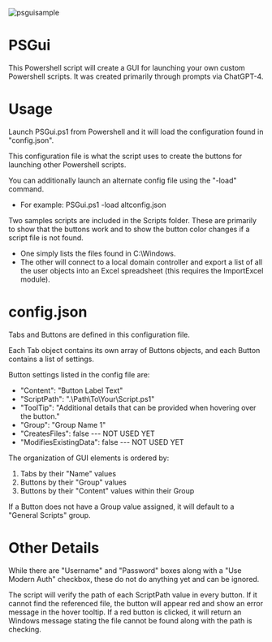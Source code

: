 ![psguisample](https://user-images.githubusercontent.com/132730427/236600874-23b1b6dc-8009-4f64-b31a-f618f6441c21.png)

# PSGui

This Powershell script will create a GUI for launching your own custom Powershell scripts.  It was created primarily through prompts via ChatGPT-4.

# Usage
Launch PSGui.ps1 from Powershell and it will load the configuration found in "config.json".

This configuration file is what the script uses to create the buttons for launching other Powershell scripts.

You can additionally launch an alternate config file using the "-load" command.
* For example: PSGui.ps1 -load altconfig.json

Two samples scripts are included in the Scripts folder.  These are primarily to show that the buttons work and to show the button color changes if a script file is not found.
* One simply lists the files found in C:\Windows\.
* The other will connect to a local domain controller and export a list of all the user objects into an Excel spreadsheet (this requires the ImportExcel module).

# config.json
Tabs and Buttons are defined in this configuration file.

Each Tab object contains its own array of Buttons objects, and each Button contains a list of settings.

Button settings listed in the config file are:
* "Content": "Button Label Text"
* "ScriptPath": ".\\Path\\To\\Your\\Script.ps1"
* "ToolTip": "Additional details that can be provided when hovering over the button."
* "Group": "Group Name 1"
* "CreatesFiles": false --- NOT USED YET
* "ModifiesExistingData": false --- NOT USED YET

The organization of GUI elements is ordered by:
1. Tabs by their "Name" values
2. Buttons by their "Group" values
3. Buttons by their "Content" values within their Group

If a Button does not have a Group value assigned, it will default to a "General Scripts" group.

# Other Details
While there are "Username" and "Password" boxes along with a "Use Modern Auth" checkbox, these do not do anything yet and can be ignored.

The script will verify the path of each ScriptPath value in every button.  If it cannot find the referenced file, the button will appear red and show an error message in the hover tooltip.  If a red button is clicked, it will return an Windows message stating the file cannot be found along with the path is checking.


